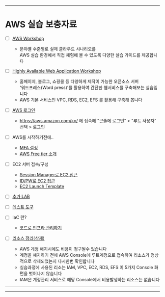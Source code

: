 ***
# AWS 실습 보충자료

 - [ ] [AWS Workshop](https://workshops.aws/)
   - 분야별 수준별로 실제 클라우드 시나리오를  
     AWS 실습 환경에서 직접 체험해 볼 수 있도록 다양한 실습 가이드를 제공합니다
 
 - [ ] [Highly Available Web Application Workshop](https://catalog.us-east-1.prod.workshops.aws/workshops/3de93ad5-ebbe-4258-b977-b45cdfe661f1/en-US)
   - 홈페이지, 블로그, 쇼핑몰 등 다양하게 제작이 가능한 오픈소스 서버  
   '워드프레스(Word press)'를 활용하여 간단한 웹서비스를 구축해보는 실습입니다
   - AWS 기본 서비스인 VPC, RDS, EC2, EFS 를 활용해 구축해 봅니다

 - [ ] [AWS 로그인](https://aws.amazon.com/ko/)
    - https://aws.amazon.com/ko/ 에 접속해 "콘솔에 로그인" > "루트 사용자" 선택 > 로그인

 - [ ] AWS를 시작하기전에..
   - [MFA 설정](/AWS%20Start/MFA.md)
   - [AWS Free tier 소개](/AWS%20Start/Free%20tier.md)

 - [ ] EC2 서버 접속/구성
   - [Session Manager로 EC2 접근](/EC2%20Acess/Session%20Manager.md)
   - [ID/PW로 EC2 접근](/EC2%20Access/IDPW.md)
   - [EC2 Launch Template](/EC2%20Acess/Launch%20Template.md)
  
 - [ ] [추가 LAB](/Hidden%20LAB/LAB.md) 

 - [ ] [테스트 도구](/Tools/tools.md)

 - [ ] IaC 란? 
   - [코드로 인프라 관리하기](/IaC/IaC.md)

 - [ ] [리소스 정리(삭제)](/Delete/Delete%20resource.md) 
   - AWS 계정 해지시에도 비용이 청구될수 있습니다
   - 계정을 혜지하기 전에 AWS Console에 루트계정으로 접속하여 리소스가 정상적으로 삭제되었는지 다시한번 확인합니다
   - 실습과정에 사용된 리소는 IAM, VPC, EC2, RDS, EFS 이 5가지 Console 화면을 벗어나지 않습니다  
   - IAM은 계정관리 서비스로 해당 Console에서 비용발생하는 리소스는 없습니다


***
***

